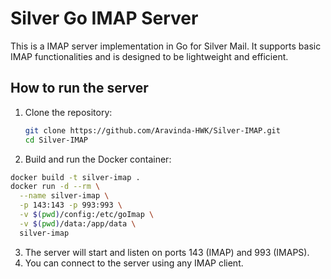 # Silver Go IMAP Server

This is a IMAP server implementation in Go for Silver Mail. It supports basic IMAP functionalities and is designed to be lightweight and efficient. 

## How to run the server

1. Clone the repository:
   ```bash
   git clone https://github.com/Aravinda-HWK/Silver-IMAP.git
   cd Silver-IMAP
   ```

2. Build and run the Docker container:

```bash
docker build -t silver-imap .
docker run -d --rm \
  --name silver-imap \
  -p 143:143 -p 993:993 \
  -v $(pwd)/config:/etc/goImap \
  -v $(pwd)/data:/app/data \
  silver-imap
```

3. The server will start and listen on ports 143 (IMAP) and 993 (IMAPS).
4. You can connect to the server using any IMAP client.

